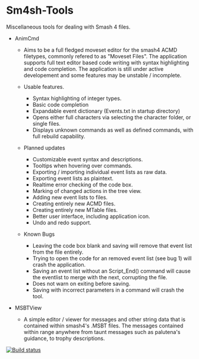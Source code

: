Sm4sh-Tools
===========

Miscellaneous tools for dealing with Smash 4 files.

- AnimCmd
  - Aims to be a full fledged moveset editor for the smash4 ACMD filetypes, commonly refered to as "Moveset Files". The application supports full text editor based code writing with syntax highlighting and code completion. The application is still under active developement and some features may be unstable / incomplete.
  - Usable features.
    - Syntax highlighting of integer types.
    - Basic code completion
    - Expandable event dictionary (Events.txt in startup directory)
    - Opens either full characters via selecting the character folder, or single files.
    - Displays unknown commands as well as defined commands, with full rebuild capability.
  
  - Planned updates
    - Customizable event syntax and descriptions.
    - Tooltips when hovering over commands.
    - Exporting / importing individual event lists as raw data.
    - Exporting event lists as plaintext.
    - Realtime error checking of the code box.
    - Marking of changed actions in the tree view.
    - Adding new event lists to files.
    - Creating entirely new ACMD files.
    - Creating entirely new MTable files.
    - Better user interface, including application icon.
    - Undo and redo support.

  - Known Bugs
    - Leaving the code box blank and saving will remove that event list from the file entirely.
    - Trying to open the code for an removed event list (see bug 1) will crash the application.
    - Saving an event list without an Script_End() command will cause the eventlist to merge with the next, corrupting the file.
    - Does not warn on exiting before saving.
    - Saving with incorrect parameters in a command will crash the tool.

- MSBTView
  - A simple editor / viewer for messages and other string data that is contained within smash4's .MSBT files. The messages contained within range anywhere from taunt messages such as palutena's guidance, to trophy descriptions.

[![Build status](https://ci.appveyor.com/api/projects/status/e6q6vbdgjs4eoop5?svg=true)](https://ci.appveyor.com/project/Sammi-Husky/sm4sh-tools)
